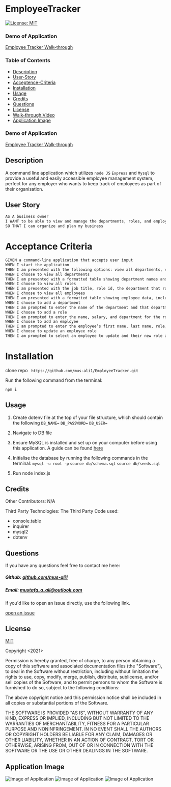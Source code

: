 # EmployeeTracker

[![License: MIT](https://img.shields.io/badge/License-MIT-yellow.svg)](https://opensource.org/licenses/MIT)


### Demo of Application

[Employee Tracker Walk-through](https://www.youtube.com/watch?v=vC1KFeJ1dhM)



### Table of Contents

- [Description](#description)
- [User-Story](#User-Story)
- [Acceptence-Criteria](#Acceptence-Criteria)
- [Installation](#Installation)
- [Usage](#usage)
- [Credits](#Credits)
- [Questions](#questions)
- [License](#license)
- [Walk-through Video](#walk-through-video)
- [Application Image](#application-image)


### Demo of Application

[Employee Tracker Walk-through](https://www.youtube.com/watch?v=vC1KFeJ1dhM)

## Description

A command line application which utilizes ```node JS``` ```Express``` and ```Mysql``` to provide a useful and
easily accessible employee management system, perfect for any employer who wants to keep track of employees as part of
their organisation. 

## User Story 


```md
AS A business owner
I WANT to be able to view and manage the departments, roles, and employees in my company
SO THAT I can organize and plan my business
```
# Acceptance Criteria 

```md
GIVEN a command-line application that accepts user input
WHEN I start the application
THEN I am presented with the following options: view all departments, view all roles, view all employees, add a department, add a role, add an employee, and update an employee role
WHEN I choose to view all departments
THEN I am presented with a formatted table showing department names and department ids
WHEN I choose to view all roles
THEN I am presented with the job title, role id, the department that role belongs to, and the salary for that role
WHEN I choose to view all employees
THEN I am presented with a formatted table showing employee data, including employee ids, first names, last names, job titles, departments, salaries, and managers that the employees report to
WHEN I choose to add a department
THEN I am prompted to enter the name of the department and that department is added to the database
WHEN I choose to add a role
THEN I am prompted to enter the name, salary, and department for the role and that role is added to the database
WHEN I choose to add an employee
THEN I am prompted to enter the employee’s first name, last name, role, and manager, and that employee is added to the database
WHEN I choose to update an employee role
THEN I am prompted to select an employee to update and their new role and this information is updated in the database 
```

# Installation 

clone repo ``` https://github.com/mus-ali1/EmployeeTracker.git```

Run the following command from the terminal: 

```npm i```


## Usage

1. Create dotenv file at the top of your file structure, which should contain the following 
 ```DB_NAME=``` ```DB_PASSWORD=``` ```DB_USER=```

2. Navigate to DB file

3. Ensure MySQL is installed and set up on your computer before using this application. A guide can be found [here](https://dev.mysql.com/doc/mysql-installation-excerpt/5.7/en/)


3. Initialise the database by running the following commands in the terminal: 
```mysql -u root -p```
```source db/schema.sql```
```source db/seeds.sql```

4. Run node index.js

## Credits

Other Contributors: 
  N/A

  Third Party Technologies:
  The Third Party Code used:
 - console.table
 -  inquirer
 -  mysql2
 -  dotenv

## Questions

If you have any questions feel free to contact me here:

 ##### Github: [github.com/mus-ali1](https://github.com/mus-ali1)
 

 ##### Email: [mustafa_a_ali@outlook.com](mailto:mustafa_a_ali@outlook.com?subject=[GitHub])

 If you'd like to open an issue directly, use the following link. 

 [open an issue](https://github.com/mus-ali1/EmployeeTracker/issues)


## License

[MIT](https://opensource.org/licenses/MIT)

Copyright <2021> <Mustafa Ali>

Permission is hereby granted, free of charge, to any person obtaining a copy of this software and associated documentation files (the "Software"), to deal in the Software without restriction, including without limitation the rights to use, copy, modify, merge, publish, distribute, sublicense, and/or sell copies of the Software, and to permit persons to whom the Software is furnished to do so, subject to the following conditions:

The above copyright notice and this permission notice shall be included in all copies or substantial portions of the Software.

THE SOFTWARE IS PROVIDED "AS IS", WITHOUT WARRANTY OF ANY KIND, EXPRESS OR IMPLIED, INCLUDING BUT NOT LIMITED TO THE WARRANTIES OF MERCHANTABILITY, FITNESS FOR A PARTICULAR PURPOSE AND NONINFRINGEMENT. IN NO EVENT SHALL THE AUTHORS OR COPYRIGHT HOLDERS BE LIABLE FOR ANY CLAIM, DAMAGES OR OTHER LIABILITY, WHETHER IN AN ACTION OF CONTRACT, TORT OR OTHERWISE, ARISING FROM, OUT OF OR IN CONNECTION WITH THE SOFTWARE OR THE USE OR OTHER DEALINGS IN THE SOFTWARE.






## Application Image

![Image of Application](./assets/Screenshot1.png)
![Image of Application](./assets/Screenshot2.png)
![Image of Application](./assets/Screenshot3.png)